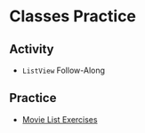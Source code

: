 # Classes Practice

## Activity
- `ListView` Follow-Along

## Practice
- [Movie List Exercises](MovieListExercises.md)
